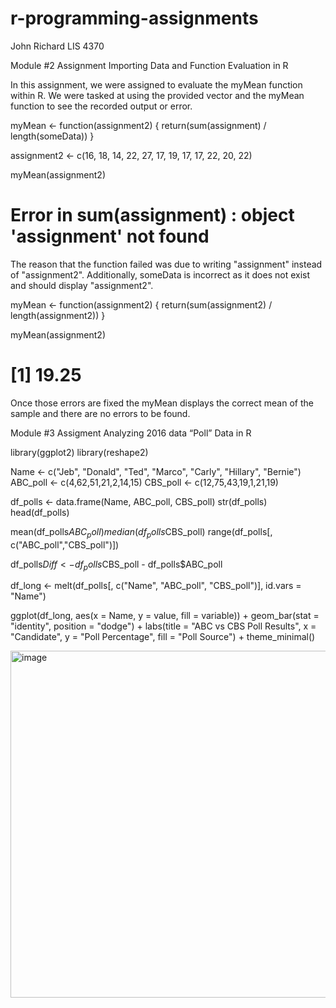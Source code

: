 # r-programming-assignments
John Richard
LIS 4370

Module #2 Assignment
Importing Data and Function Evaluation in R

In this assignment, we were assigned to evaluate the myMean function within R. We were tasked at using the provided vector and the myMean function to see the recorded output or error. 

myMean <- function(assignment2) {
  return(sum(assignment) / length(someData))
}

assignment2 <- c(16, 18, 14, 22, 27, 17, 19, 17, 17, 22, 20, 22)

myMean(assignment2)
# Error in sum(assignment) : object 'assignment' not found

The reason that the function failed was due to writing "assignment" instead of "assignment2". Additionally, someData is incorrect as it does not exist and should display "assignment2".

myMean <- function(assignment2) {
  return(sum(assignment2) / length(assignment2))
}


myMean(assignment2)
# [1] 19.25

Once those errors are fixed the myMean displays the correct mean of the sample and there are no errors to be found. 

Module #3 Assigment 
Analyzing 2016 data “Poll” Data in R

library(ggplot2)
library(reshape2)

Name <- c("Jeb", "Donald", "Ted", "Marco", "Carly", "Hillary", "Bernie")
ABC_poll <- c(4,62,51,21,2,14,15)
CBS_poll <- c(12,75,43,19,1,21,19)

df_polls <- data.frame(Name, ABC_poll, CBS_poll)
str(df_polls)
head(df_polls)

mean(df_polls$ABC_poll)
median(df_polls$CBS_poll)
range(df_polls[, c("ABC_poll","CBS_poll")])

df_polls$Diff <- df_polls$CBS_poll - df_polls$ABC_poll

df_long <- melt(df_polls[, c("Name", "ABC_poll", "CBS_poll")], id.vars = "Name")


ggplot(df_long, aes(x = Name, y = value, fill = variable)) +
  geom_bar(stat = "identity", position = "dodge") +
  labs(title = "ABC vs CBS Poll Results",
       x = "Candidate", y = "Poll Percentage",
       fill = "Poll Source") +
  theme_minimal()

  <img width="678" height="555" alt="image" src="https://github.com/user-attachments/assets/13355c21-8a20-4c23-85c3-fbcf43e2f2c5" />
